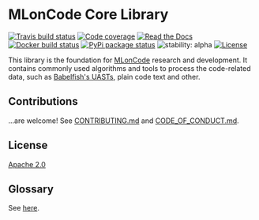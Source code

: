 # MLonCode Core Library
 [![Travis build status](https://travis-ci.com/src-d/ml-core.svg)](https://travis-ci.com/src-d/ml-core)
 [![Code coverage](https://codecov.io/github/src-d/ml-core/coverage.svg)](https://codecov.io/github/src-d/ml-core)
 [![Read the Docs](https://img.shields.io/readthedocs/ml-core.svg)](https://readthedocs.org/projects/ml-core/)
[![Docker build status](https://img.shields.io/docker/build/srcd/ml-core.svg)](https://hub.docker.com/r/srcd/ml-core)
[![PyPi package status](https://img.shields.io/pypi/v/srcd-ml-core.svg)](https://pypi.python.org/pypi/srcd-ml-core)
![stability: alpha](https://svg-badge.appspot.com/badge/stability/alpha?color=f47142)
[![License](https://img.shields.io/badge/License-Apache%202.0-blue.svg)](https://opensource.org/licenses/Apache-2.0)

This library is the foundation for [MLonCode](https://github.com/src-d/awesome-machine-learning-on-source-code) research and development. 
It contains commonly used algorithms and tools to process the code-related data, such as [Babelfish's UASTs](docs.sourced.tech/babelfish), plain code text and other.

## Contributions

...are welcome! See [CONTRIBUTING.md](docs/CONTRIBUTING.md) and [CODE\_OF\_CONDUCT.md](docs/CODE_OF_CONDUCT.md).

## License

[Apache 2.0](LICENSE.md)

## Glossary

See [here](docs/GLOSSARY.md).